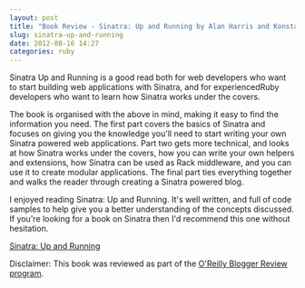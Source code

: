 ```yaml
---
layout: post
title: "Book Review - Sinatra: Up and Running by Alan Harris and Konstantin Haase (O'Reilly Media)"
slug: sinatra-up-and-running
date: 2012-08-16 14:27
categories: ruby
---
```


Sinatra Up and Running is a good read both for web developers who want to start building web applications with Sinatra, and for experiencedRuby developers who want to learn how Sinatra works under the covers.

The book is organised with the above in mind, making it easy to find the information you need. The first part covers the basics of Sinatra and focuses on giving you the knowledge you'll need to start writing your own Sinatra powered web applications. Part two gets more technical, and looks at how Sinatra works under the covers, how you can write your own helpers and extensions, how Sinatra can be used as Rack middleware, and you can use it to create modular applications. The final part ties everything together and walks the reader through creating a Sinatra powered blog.

I enjoyed reading Sinatra: Up and Running. It's well written, and full of code samples to help give you a better understanding of the concepts discussed. If you're looking for a book on Sinatra then I'd recommend this one without hesitation.

[Sinatra: Up and Running](http://shop.oreilly.com/product/0636920019664.do)

Disclaimer: This book was reviewed as part of the [O'Reilly Blogger Review program](http://oreilly.com/bloggers/).

